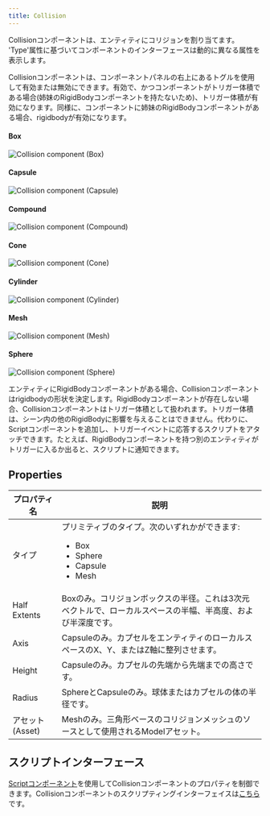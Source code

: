 ```yaml
---
title: Collision
---
```


Collisionコンポーネントは、エンティティにコリジョンを割り当てます。 'Type'属性に基づいてコンポーネントのインターフェースは動的に異なる属性を表示します。

Collisionコンポーネントは、コンポーネントパネルの右上にあるトグルを使用して有効または無効にできます。有効で、かつコンポーネントがトリガー体積である場合(姉妹のRigidBodyコンポーネントを持たないため)、トリガー体積が有効になります。同様に、コンポーネントに姉妹のRigidBodyコンポーネントがある場合、rigidbodyが有効になります。

#### Box
![Collision component (Box)][1]
#### Capsule
![Collision component (Capsule)][2]
#### Compound
![Collision component (Compound)][3]
#### Cone
![Collision component (Cone)][4]
#### Cylinder
![Collision component (Cylinder)][5]
#### Mesh
![Collision component (Mesh)][6]
#### Sphere
![Collision component (Sphere)][7]

エンティティにRigidBodyコンポーネントがある場合、Collisionコンポーネントはrigidbodyの形状を決定します。RigidBodyコンポーネントが存在しない場合、Collisionコンポーネントはトリガー体積として扱われます。トリガー体積は、シーン内の他のRigidBodyに影響を与えることはできません。代わりに、Scriptコンポーネントを追加し、トリガーイベントに応答するスクリプトをアタッチできます。たとえば、RigidBodyコンポーネントを持つ別のエンティティがトリガーに入るか出ると、スクリプトに通知できます。

## Properties

| プロパティ名     | 説明 |
|--------------|-------------|
| タイプ         | プリミティブのタイプ。次のいずれかができます:<ul><li>Box</li><li>Sphere</li><li>Capsule</li><li>Mesh</li></ul> |
| Half Extents | Boxのみ。コリジョンボックスの半径。これは3次元ベクトルで、ローカルスペースの半幅、半高度、および半深度です。 |
| Axis         | Capsuleのみ。カプセルをエンティティのローカルスペースのX、Y、またはZ軸に整列させます。 |
| Height       | Capsuleのみ。カプセルの先端から先端までの高さです。 |
| Radius       | SphereとCapsuleのみ。球体またはカプセルの体の半径です。 |
| アセット (Asset)        | Meshのみ。三角形ベースのコリジョンメッシュのソースとして使用されるModelアセット。 |

## スクリプトインターフェース

[Scriptコンポーネント][8]を使用してCollisionコンポーネントのプロパティを制御できます。Collisionコンポーネントのスクリプティングインターフェイスは[こちら][9]です。

[1]: /images/user-manual/scenes/components/component-collision-box.png
[2]: /images/user-manual/scenes/components/component-collision-capsule.png
[3]: /images/user-manual/scenes/components/component-collision-compound.png
[4]: /images/user-manual/scenes/components/component-collision-cone.png
[5]: /images/user-manual/scenes/components/component-collision-cylinder.png
[6]: /images/user-manual/scenes/components/component-collision-mesh.png
[7]: /images/user-manual/scenes/components/component-collision-sphere.png
[8]: /user-manual/scenes/components/script
[9]: /api/pc.CollisionComponent.html
